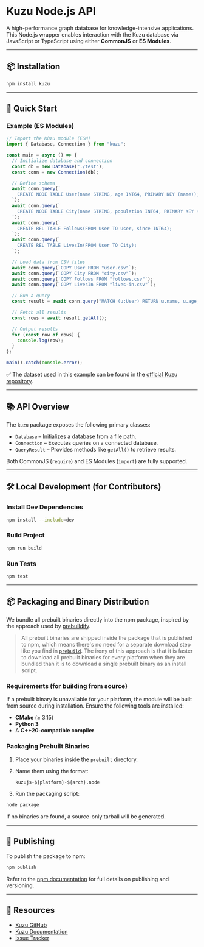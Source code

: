 
# Kuzu Node.js API

A high-performance graph database for knowledge-intensive applications. This Node.js wrapper enables interaction with the Kuzu database via JavaScript or TypeScript using either **CommonJS** or **ES Modules**.

---

## 📦 Installation

```bash
npm install kuzu
```

---

## 🚀 Quick Start

### Example (ES Modules)

```js
// Import the Kùzu module (ESM)
import { Database, Connection } from "kuzu";

const main = async () => {
  // Initialize database and connection
  const db = new Database("./test");
  const conn = new Connection(db);

  // Define schema
  await conn.query(`
    CREATE NODE TABLE User(name STRING, age INT64, PRIMARY KEY (name));
  `);
  await conn.query(`
    CREATE NODE TABLE City(name STRING, population INT64, PRIMARY KEY (name));
  `);
  await conn.query(`
    CREATE REL TABLE Follows(FROM User TO User, since INT64);
  `);
  await conn.query(`
    CREATE REL TABLE LivesIn(FROM User TO City);
  `);

  // Load data from CSV files
  await conn.query(`COPY User FROM "user.csv"`);
  await conn.query(`COPY City FROM "city.csv"`);
  await conn.query(`COPY Follows FROM "follows.csv"`);
  await conn.query(`COPY LivesIn FROM "lives-in.csv"`);

  // Run a query
  const result = await conn.query("MATCH (u:User) RETURN u.name, u.age;");

  // Fetch all results
  const rows = await result.getAll();

  // Output results
  for (const row of rows) {
    console.log(row);
  }
};

main().catch(console.error);
```
 ✅ The dataset used in this example can be found in the [official Kuzu repository](https://github.com/kuzudb/kuzu/tree/master/dataset/demo-db/csv).

---

## 📚 API Overview

The `kuzu` package exposes the following primary classes:

* `Database` – Initializes a database from a file path.
* `Connection` – Executes queries on a connected database.
* `QueryResult` – Provides methods like `getAll()` to retrieve results.

Both CommonJS (`require`) and ES Modules (`import`) are fully supported.

---

## 🛠️ Local Development (for Contributors)

### Install Dev Dependencies

```bash
npm install --include=dev
```

### Build Project

```bash
npm run build
```

### Run Tests

```bash
npm test
```

---

## 📦 Packaging and Binary Distribution

We bundle all prebuilt binaries directly into the npm package, inspired by the approach used by [prebuildify](https://github.com/prebuild/prebuildify).

>  All prebuilt binaries are shipped inside the package that is published to npm, which means there's no need for a separate download step like you find in [`prebuild`](https://github.com/prebuild/prebuild). The irony of this approach is that it is faster to download all prebuilt binaries for every platform when they are bundled than it is to download a single prebuilt binary as an install script.

### Requirements (for building from source)

If a prebuilt binary is unavailable for your platform, the module will be built from source during installation. Ensure the following tools are installed:

* **CMake** (≥ 3.15)
* **Python 3**
* A **C++20-compatible compiler**

### Packaging Prebuilt Binaries

1. Place your binaries inside the `prebuilt` directory.
2. Name them using the format:

   ```
   kuzujs-${platform}-${arch}.node
   ```
3. Run the packaging script:

```bash
node package
```

If no binaries are found, a source-only tarball will be generated.

---

## 🚀 Publishing

To publish the package to npm:

```bash
npm publish
```

Refer to the [npm documentation](https://docs.npmjs.com/cli/v9/commands/npm-publish) for full details on publishing and versioning.

---

## 🔗 Resources

* [Kuzu GitHub](https://github.com/kuzudb/kuzu)
* [Kuzu Documentation](https://docs.kuzudb.com)
* [Issue Tracker](https://github.com/kuzudb/kuzu/issues)

